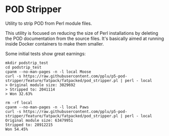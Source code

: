 # POD Stripper

Utility to strip POD from Perl module files.

This utility is focused on reducing the size of Perl installations by deleting the POD documentation from the source files. It's basically aimed at running inside Docker containers to make them smaller.

Some initial tests show great earnings:
```
mkdir podstrip_test
cd podstrip_test
cpanm --no-man-pages -n -l local Moose
curl -s https://raw.githubusercontent.com/pplu/p5-pod-stripper/feature/fatpack/fatpacked/pod_stripper.pl | perl - local
> Original module size: 3029692
> Stripped to: 2041114
> Won 32.63%

rm -rf local
cpanm --no-man-pages -n -l local Paws
curl -s https://raw.githubusercontent.com/pplu/p5-pod-stripper/feature/fatpack/fatpacked/pod_stripper.pl | perl - local
Original module size: 63479951
Stripped to: 28912215
Won 54.45%
```
